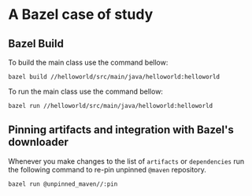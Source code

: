 # A Bazel case of study

## Bazel Build


To build the main class use the command bellow:

```
bazel build //helloworld/src/main/java/helloworld:helloworld
```

To run the main class use the command bellow:

```
bazel run //helloworld/src/main/java/helloworld:helloworld
```

## Pinning artifacts and integration with Bazel's downloader

Whenever you make changes to the list of `artifacts` or `dependencies` run the
following command to re-pin unpinned `@maven` repository.

```
bazel run @unpinned_maven//:pin
```
